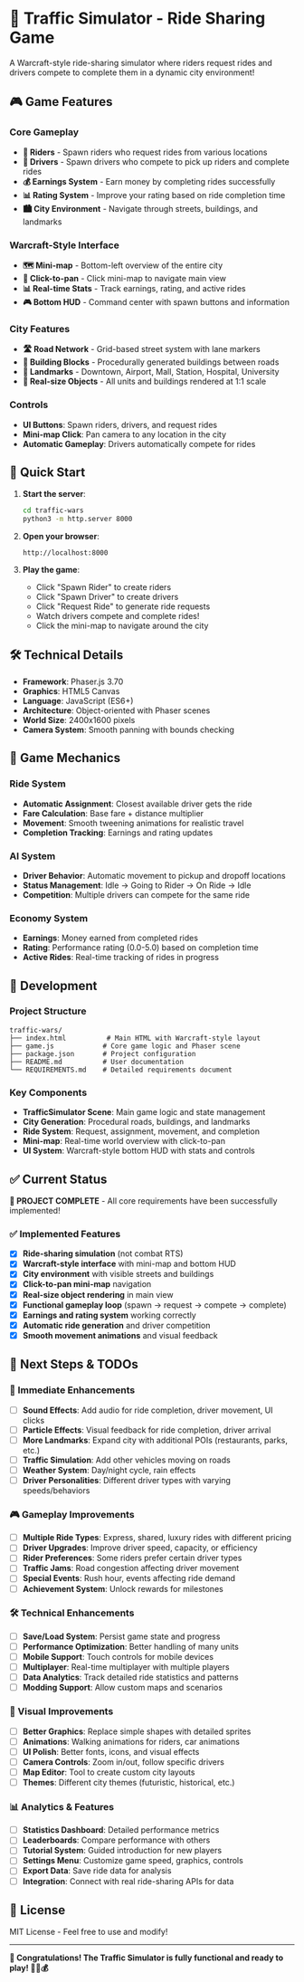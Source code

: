 # 🚗 Traffic Simulator - Ride Sharing Game

A Warcraft-style ride-sharing simulator where riders request rides and drivers compete to complete them in a dynamic city environment!

## 🎮 Game Features

### Core Gameplay
- **👤 Riders** - Spawn riders who request rides from various locations
- **🚗 Drivers** - Spawn drivers who compete to pick up riders and complete rides
- **💰 Earnings System** - Earn money by completing rides successfully
- **📊 Rating System** - Improve your rating based on ride completion time
- **🏙️ City Environment** - Navigate through streets, buildings, and landmarks

### Warcraft-Style Interface
- **🗺️ Mini-map** - Bottom-left overview of the entire city
- **📱 Click-to-pan** - Click mini-map to navigate main view
- **📊 Real-time Stats** - Track earnings, rating, and active rides
- **🎮 Bottom HUD** - Command center with spawn buttons and information

### City Features
- **🛣️ Road Network** - Grid-based street system with lane markers
- **🏢 Building Blocks** - Procedurally generated buildings between roads
- **📍 Landmarks** - Downtown, Airport, Mall, Station, Hospital, University
- **🎯 Real-size Objects** - All units and buildings rendered at 1:1 scale

### Controls
- **UI Buttons**: Spawn riders, drivers, and request rides
- **Mini-map Click**: Pan camera to any location in the city
- **Automatic Gameplay**: Drivers automatically compete for rides

## 🚀 Quick Start

1. **Start the server**:
   ```bash
   cd traffic-wars
   python3 -m http.server 8000
   ```

2. **Open your browser**:
   ```
   http://localhost:8000
   ```

3. **Play the game**:
   - Click "Spawn Rider" to create riders
   - Click "Spawn Driver" to create drivers  
   - Click "Request Ride" to generate ride requests
   - Watch drivers compete and complete rides!
   - Click the mini-map to navigate around the city

## 🛠️ Technical Details

- **Framework**: Phaser.js 3.70
- **Graphics**: HTML5 Canvas
- **Language**: JavaScript (ES6+)
- **Architecture**: Object-oriented with Phaser scenes
- **World Size**: 2400x1600 pixels
- **Camera System**: Smooth panning with bounds checking

## 🎯 Game Mechanics

### Ride System
- **Automatic Assignment**: Closest available driver gets the ride
- **Fare Calculation**: Base fare + distance multiplier
- **Movement**: Smooth tweening animations for realistic travel
- **Completion Tracking**: Earnings and rating updates

### AI System
- **Driver Behavior**: Automatic movement to pickup and dropoff locations
- **Status Management**: Idle → Going to Rider → On Ride → Idle
- **Competition**: Multiple drivers can compete for the same ride

### Economy System
- **Earnings**: Money earned from completed rides
- **Rating**: Performance rating (0.0-5.0) based on completion time
- **Active Rides**: Real-time tracking of rides in progress

## 🔧 Development

### Project Structure
```
traffic-wars/
├── index.html          # Main HTML with Warcraft-style layout
├── game.js            # Core game logic and Phaser scene
├── package.json       # Project configuration
├── README.md          # User documentation
└── REQUIREMENTS.md    # Detailed requirements document
```

### Key Components
- **TrafficSimulator Scene**: Main game logic and state management
- **City Generation**: Procedural roads, buildings, and landmarks
- **Ride System**: Request, assignment, movement, and completion
- **Mini-map**: Real-time world overview with click-to-pan
- **UI System**: Warcraft-style bottom HUD with stats and controls

## ✅ Current Status

**🎉 PROJECT COMPLETE** - All core requirements have been successfully implemented!

### ✅ Implemented Features
- [x] **Ride-sharing simulation** (not combat RTS)
- [x] **Warcraft-style interface** with mini-map and bottom HUD
- [x] **City environment** with visible streets and buildings
- [x] **Click-to-pan mini-map** navigation
- [x] **Real-size object rendering** in main view
- [x] **Functional gameplay loop** (spawn → request → compete → complete)
- [x] **Earnings and rating system** working correctly
- [x] **Automatic ride generation** and driver competition
- [x] **Smooth movement animations** and visual feedback

## 🚀 Next Steps & TODOs

### 🎯 Immediate Enhancements
- [ ] **Sound Effects**: Add audio for ride completion, driver movement, UI clicks
- [ ] **Particle Effects**: Visual feedback for ride completion, driver arrival
- [ ] **More Landmarks**: Expand city with additional POIs (restaurants, parks, etc.)
- [ ] **Traffic Simulation**: Add other vehicles moving on roads
- [ ] **Weather System**: Day/night cycle, rain effects
- [ ] **Driver Personalities**: Different driver types with varying speeds/behaviors

### 🎮 Gameplay Improvements
- [ ] **Multiple Ride Types**: Express, shared, luxury rides with different pricing
- [ ] **Driver Upgrades**: Improve driver speed, capacity, or efficiency
- [ ] **Rider Preferences**: Some riders prefer certain driver types
- [ ] **Traffic Jams**: Road congestion affecting driver movement
- [ ] **Special Events**: Rush hour, events affecting ride demand
- [ ] **Achievement System**: Unlock rewards for milestones

### 🛠️ Technical Enhancements
- [ ] **Save/Load System**: Persist game state and progress
- [ ] **Performance Optimization**: Better handling of many units
- [ ] **Mobile Support**: Touch controls for mobile devices
- [ ] **Multiplayer**: Real-time multiplayer with multiple players
- [ ] **Data Analytics**: Track detailed ride statistics and patterns
- [ ] **Modding Support**: Allow custom maps and scenarios

### 🎨 Visual Improvements
- [ ] **Better Graphics**: Replace simple shapes with detailed sprites
- [ ] **Animations**: Walking animations for riders, car animations
- [ ] **UI Polish**: Better fonts, icons, and visual effects
- [ ] **Camera Controls**: Zoom in/out, follow specific drivers
- [ ] **Map Editor**: Tool to create custom city layouts
- [ ] **Themes**: Different city themes (futuristic, historical, etc.)

### 📊 Analytics & Features
- [ ] **Statistics Dashboard**: Detailed performance metrics
- [ ] **Leaderboards**: Compare performance with others
- [ ] **Tutorial System**: Guided introduction for new players
- [ ] **Settings Menu**: Customize game speed, graphics, controls
- [ ] **Export Data**: Save ride data for analysis
- [ ] **Integration**: Connect with real ride-sharing APIs for data

## 📝 License

MIT License - Feel free to use and modify!

---

**🎉 Congratulations! The Traffic Simulator is fully functional and ready to play! 🚗👤💰**
